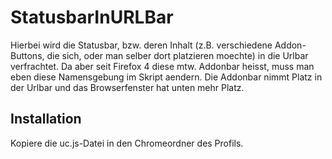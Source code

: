 # StatusbarInURLBar
Hierbei wird die Statusbar, bzw. deren Inhalt (z.B. verschiedene Addon-Buttons, die sich, oder man selber dort platzieren 
moechte) in die Urlbar verfrachtet. Da aber seit Firefox 4 diese mtw. Addonbar heisst, muss man eben diese Namensgebung im 
Skript aendern. Die Addonbar nimmt Platz in der Urlbar und das Browserfenster hat unten mehr Platz.

## Installation
Kopiere die uc.js-Datei in den Chromeordner des Profils.

